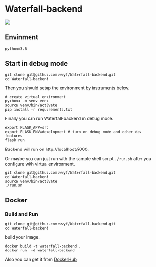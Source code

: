 # Waterfall-backend

![](https://travis-ci.org/wwyf/Waterfall-backend.svg?branch=master)

## Envinment

`python=3.6`

## Start in debug mode

```
git clone git@github.com:wwyf/Waterfall-backend.git
cd Waterfall-backend
```

Then you should setup the environment by instruments below.
```
# create virtual environment
python3 -m venv venv
source venv/bin/activate
pip install -r requirements.txt
```

Finally you can run Waterfall-backend in debug mode.
```
export FLASK_APP=src
export FLASK_ENV=development # turn on debug mode and other dev features
flask run
```

Backend will run on http://localhost:5000.

Or maybe you can just run with the sample shell script `./run.sh` after you configure with virtual environment.

```shell
git clone git@github.com:wwyf/Waterfall-backend.git
cd Waterfall-backend
source venv/bin/activate
./run.sh
```

## Docker

### Build and Run


```
git clone git@github.com:wwyf/Waterfall-backend.git
cd Waterfall-backend
```

build your image.

```
docker build -t waterfall-backend .
docker run  -d waterfall-backend
```

Also you can get it from [DockerHub](https://cloud.docker.com/u/wwyf/repository/docker/wwyf/waterfall-backend)